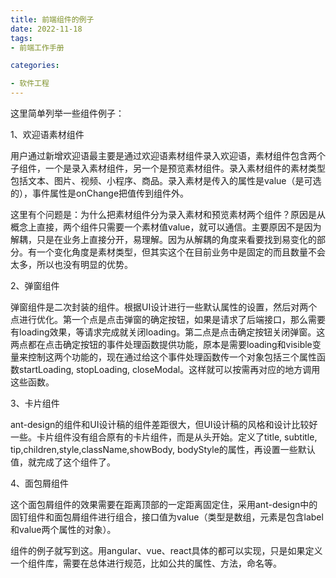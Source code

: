 ```yaml
---
title: 前端组件的例子
date: 2022-11-18
tags: 
- 前端工作手册

categories:

- 软件工程
---
```


这里简单列举一些组件例子：

1、欢迎语素材组件

用户通过新增欢迎语最主要是通过欢迎语素材组件录入欢迎语，素材组件包含两个子组件，一个是录入素材组件，另一个是预览素材组件。录入素材组件的素材类型包括文本、图片、视频、小程序、商品。录入素材是传入的属性是value（是可选的），事件属性是onChange把值传到组件外。

这里有个问题是：为什么把素材组件分为录入素材和预览素材两个组件？原因是从概念上直接，两个组件只需要一个素材值value，就可以通信。主要原因不是因为解耦，只是在业务上直接分开，易理解。因为从解耦的角度来看要找到易变化的部分。有一个变化角度是素材类型，但其实这个在目前业务中是固定的而且数量不会太多，所以也没有明显的优势。

2、弹窗组件

弹窗组件是二次封装的组件。根据UI设计进行一些默认属性的设置，然后对两个点进行优化。第一个点是点击弹窗的确定按钮，如果是请求了后端接口，那么需要有loading效果，等请求完成就关闭loading。第二点是点击确定按钮关闭弹窗。这两点都在点击确定按钮的事件处理函数提供功能，原本是需要loading和visible变量来控制这两个功能的，现在通过给这个事件处理函数传一个对象包括三个属性函数startLoading, stopLoading, closeModal。这样就可以按需再对应的地方调用这些函数。

3、卡片组件

ant-design的组件和UI设计稿的组件差距很大，但UI设计稿的风格和设计比较好一些。卡片组件没有组合原有的卡片组件，而是从头开始。定义了title, subtitle, tip,children,style,className,showBody, bodyStyle的属性，再设置一些默认值，就完成了这个组件了。

4、面包屑组件

这个面包屑组件的效果需要在距离顶部的一定距离固定住，采用ant-design中的固钉组件和面包屑组件进行组合，接口值为value（类型是数组，元素是包含label和value两个属性的对象）。



组件的例子就写到这。用angular、vue、react具体的都可以实现，只是如果定义一个组件库，需要在总体进行规范，比如公共的属性、方法，命名等。







